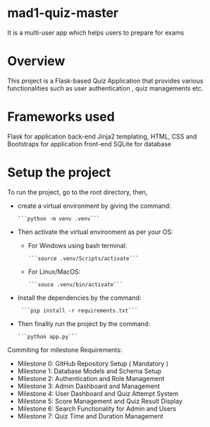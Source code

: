 # mad1-quiz-master
It is a multi-user app which helps users to prepare for exams

# Overview
This project is a Flask-based Quiz Application that provides various functionalities such as user authentication , quiz managements etc.

 # Frameworks used
Flask for application back-end
Jinja2 templating, HTML, CSS and Bootstraps for application front-end
SQLite for database 

# Setup the project

To run the project, go to the root directory, then,
- create a virtual environment by giving the command:
  
      ```python -m venv .venv```

- Then activate the virtual environment as per your OS:

    - For Windows using bash terminal:
    
          ```source .venv/Scripts/activate```
    
    - For Linux/MacOS:
    
          ```souce .venv/bin/activate```
  
- Install the dependencies by the command:
  
       ```pip install -r requirements.txt```

- Then finallly run the project by the command:

      ```python app.py```


Commiting for milestone Requirements:
- Milestone 0: GitHub Repository Setup ( Mandatory )
- Milestone 1: Database Models and Schema Setup
- Milestone 2: Authentication and Role Management
- Milestone 3: Admin Dashboard and Management
- Milestone 4: User Dashboard and Quiz Attempt System
- Milestone 5: Score Management and Quiz Result Display
- Milestone 6: Search Functionality for Admin and Users
- Milestone 7: Quiz Time and Duration Management
 
